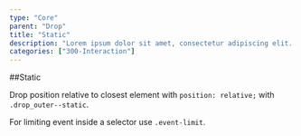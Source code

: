 ```yaml
---
type: "Core"
parent: "Drop"
title: "Static"
description: "Lorem ipsum dolor sit amet, consectetur adipiscing elit. Nunc tempus laoreet leo sit amet iaculis."
categories: ["300-Interaction"]
---
```


##Static

Drop position relative to closest element with `position: relative;` with `.drop_outer--static`.

For limiting event inside a selector use `.event-limit`.

<demo>
  <demovanilla src="inline/demo/drop/static">
  </demovanilla>
</demo>
